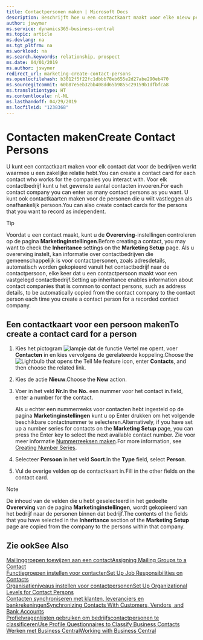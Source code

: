 ```yaml
---
title: Contactpersonen maken | Microsoft Docs
description: Beschrijft hoe u een contactkaart maakt voor elke nieuw persoon of prospect waarmee u contact onderhoudt of een zakelijke relatie hebt.
author: jswymer
ms.service: dynamics365-business-central
ms.topic: article
ms.devlang: na
ms.tgt_pltfrm: na
ms.workload: na
ms.search.keywords: relationship, prospect
ms.date: 04/01/2019
ms.author: jswymer
redirect_url: marketing-create-contact-persons
ms.openlocfilehash: b3012f5f22fc1dbbb78eb655e2d27abe290eb470
ms.sourcegitcommit: 60b87e5eb32bb408dd65b9855c29159b1dfbfca8
ms.translationtype: HT
ms.contentlocale: nl-NL
ms.lasthandoff: 04/29/2019
ms.locfileid: "1238368"
---
```

# <a name="create-contact-persons"></a><span data-ttu-id="05262-103">Contacten maken</span><span class="sxs-lookup"><span data-stu-id="05262-103">Create Contact Persons</span></span>
<span data-ttu-id="05262-104">U kunt een contactkaart maken voor elk contact dat voor de bedrijven werkt waarmee u een zakelijke relatie hebt.</span><span class="sxs-lookup"><span data-stu-id="05262-104">You can create a contact card for each contact who works for the companies you interact with.</span></span> <span data-ttu-id="05262-105">Voor elk contactbedrijf kunt u het gewenste aantal contacten invoeren.</span><span class="sxs-lookup"><span data-stu-id="05262-105">For each contact company you can enter as many contact persons as you want.</span></span> <span data-ttu-id="05262-106">U kunt ook contactkaarten maken voor de personen die u wilt vastleggen als onafhankelijk persoon.</span><span class="sxs-lookup"><span data-stu-id="05262-106">You can also create contact cards for the persons that you want to record as independent.</span></span>

> [!TIP]  
>   <span data-ttu-id="05262-107">Voordat u een contact maakt, kunt u de **Overerving**-instellingen controleren op de pagina **Marketinginstellingen**.</span><span class="sxs-lookup"><span data-stu-id="05262-107">Before creating a contact, you may want to check the **Inheritance** settings on the **Marketing Setup** page.</span></span> <span data-ttu-id="05262-108">Als u overerving instelt, kan informatie over contactbedrijven die gemeenschappelijk is voor contactpersonen, zoals adresdetails, automatisch worden gekopieerd vanuit het contactbedrijf naar de contactpersoon, elke keer dat u een contactpersoon maakt voor een vastgelegd contactbedrijf.</span><span class="sxs-lookup"><span data-stu-id="05262-108">Setting up inheritance enables information about contact companies that is common to contact persons, such as address details, to be automatically copied from the contact company to the contact person each time you create a contact person for a recorded contact company.</span></span>

## <a name="to-create-a-contact-card-for-a-person"></a><span data-ttu-id="05262-109">Een contactkaart voor een persoon maken</span><span class="sxs-lookup"><span data-stu-id="05262-109">To create a contact card for a person</span></span>
1. <span data-ttu-id="05262-110">Kies het pictogram ![lampje dat de functie Vertel me opent](media/ui-search/search_small.png "Vertel me wat u wilt doen"), voer **Contacten** in en kies vervolgens de gerelateerde koppeling.</span><span class="sxs-lookup"><span data-stu-id="05262-110">Choose the ![Lightbulb that opens the Tell Me feature](media/ui-search/search_small.png "Tell me what you want to do") icon, enter **Contacts**, and then choose the related link.</span></span>
2. <span data-ttu-id="05262-111">Kies de actie **Nieuw**.</span><span class="sxs-lookup"><span data-stu-id="05262-111">Choose the **New** action.</span></span>
3. <span data-ttu-id="05262-112">Voer in het veld **Nr.**</span><span class="sxs-lookup"><span data-stu-id="05262-112">In the **No.**</span></span> <span data-ttu-id="05262-113">een nummer voor het contact in.</span><span class="sxs-lookup"><span data-stu-id="05262-113">field, enter a number for the contact.</span></span>

    <span data-ttu-id="05262-114">Als u echter een nummerreeks voor contacten hebt ingesteld op de pagina **Marketinginstellingen** kunt u op Enter drukken om het volgende beschikbare contactnummer te selecteren.</span><span class="sxs-lookup"><span data-stu-id="05262-114">Alternatively, if you have set up a number series for contacts on the **Marketing Setup** page, you can press the Enter key to select the next available contact number.</span></span> <span data-ttu-id="05262-115">Zie voor meer informatie [Nummerreeksen maken](ui-create-number-series.md).</span><span class="sxs-lookup"><span data-stu-id="05262-115">For more information, see [Creating Number Series](ui-create-number-series.md).</span></span>
4. <span data-ttu-id="05262-116">Selecteer **Persoon** in het veld **Soort**.</span><span class="sxs-lookup"><span data-stu-id="05262-116">In the **Type** field, select **Person**.</span></span>
5. <span data-ttu-id="05262-117">Vul de overige velden op de contactkaart in.</span><span class="sxs-lookup"><span data-stu-id="05262-117">Fill in the other fields on the contact card.</span></span>

> [!NOTE]  
>   <span data-ttu-id="05262-118">De inhoud van de velden die u hebt geselecteerd in het gedeelte **Overerving** van de pagina **Marketinginstellingen**, wordt gekopieerd van het bedrijf naar de personen binnen dat bedrijf.</span><span class="sxs-lookup"><span data-stu-id="05262-118">The contents of the fields that you have selected in the **Inheritance** section of the **Marketing Setup** page are copied from the company to the persons within that company.</span></span>

## <a name="see-also"></a><span data-ttu-id="05262-119">Zie ook</span><span class="sxs-lookup"><span data-stu-id="05262-119">See Also</span></span>
[<span data-ttu-id="05262-120">Mailinggroepen toewijzen aan een contact</span><span class="sxs-lookup"><span data-stu-id="05262-120">Assigning Mailing Groups to a Contact</span></span>](marketing-mailing-groups.md#AssignMailGroupContact)  
[<span data-ttu-id="05262-121">Functiegroepen instellen voor contacten</span><span class="sxs-lookup"><span data-stu-id="05262-121">Set Up Job Responsibilities on Contacts</span></span>](marketing-job-responsibilities.md)  
[<span data-ttu-id="05262-122">Organisatieniveaus instellen voor contactpersonen</span><span class="sxs-lookup"><span data-stu-id="05262-122">Set Up Organizational Levels for Contact Persons</span></span>](marketing-organizational-levels.md)  
[<span data-ttu-id="05262-123">Contacten synchroniseren met klanten, leveranciers en bankrekeningen</span><span class="sxs-lookup"><span data-stu-id="05262-123">Synchronizing Contacts With Customers, Vendors, and Bank Accounts</span></span>](marketing-synchronize-contacts-customers-vendors-bank-accounts.md)  
[<span data-ttu-id="05262-124">Profielvragenlijsten gebruiken om bedrijfscontactpersonen te classificeren</span><span class="sxs-lookup"><span data-stu-id="05262-124">Use Profile Questionnaires to Classify Business Contacts</span></span>](marketing-create-contact-profile-questionnaire.md)  
[<span data-ttu-id="05262-125">Werken met Business Central</span><span class="sxs-lookup"><span data-stu-id="05262-125">Working with Business Central</span></span>](ui-work-product.md)  
